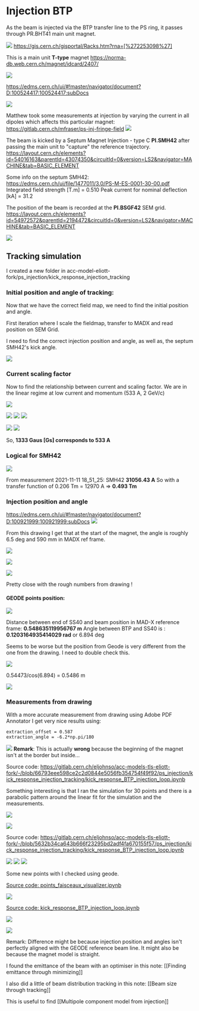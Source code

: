 # Injection BTP

As the beam is injected via the BTP transfer line to the PS ring, it passes through PR.BHT41 main unit magnet.

![](https://codimd.web.cern.ch/uploads/upload_37eb22ed74ed1013552f0de0abd1e67b.png)
https://gis.cern.ch/gisportal/Racks.htm?rna=[%272253098%27]

This is a main unit **T-type** magnet
https://norma-db.web.cern.ch/magnet/idcard/2407/

![](https://codimd.web.cern.ch/uploads/upload_8ea95f58488ca2d9f37ca03cbeff4af4.png)

https://edms.cern.ch/ui/#!master/navigator/document?D:100524417:100524417:subDocs

![](https://codimd.web.cern.ch/uploads/upload_399177fe768f50c06e81d7c1abf0a562.png)


Matthew took some measurements at injection by varying the current in all dipoles which affects this particular magnet:
https://gitlab.cern.ch/mfraser/ps-inj-fringe-field
![](https://codimd.web.cern.ch/uploads/upload_62d7f49d2d8aa4ff1d552ebeacdea8d0.png)


The beam is kicked by a Septum Magnet Injection - type C **PI.SMH42** after passing the main unit to "capture" the reference trajectory.
https://layout.cern.ch/elements?id=54016163&parentId=43074350&circuitId=0&version=LS2&navigator=MACHINE&tab=BASIC_ELEMENT

Some info on the septum SMH42:
https://edms.cern.ch/ui/file/1477011/3.0/PS-M-ES-0001-30-00.pdf
Integrated field strength [T.m] = 0.510
Peak current for nominal deflection [kA] = 31.2

The position of the beam is recorded at the **PI.BSGF42** SEM grid.
https://layout.cern.ch/elements?id=54972572&parentId=2194472&circuitId=0&version=LS2&navigator=MACHINE&tab=BASIC_ELEMENT

![](https://codimd.web.cern.ch/uploads/upload_5fa9d3c7269c3debaf808b2408f30fb4.png)

## Tracking simulation

I created a new folder in acc-model-eliott-fork/ps_injection/kick_response_injection_tracking

### Initial position and angle of tracking:
Now that we have the correct field map, we need to find the initial position and angle.

First iteration where I scale the fieldmap, transfer to MADX and read position on SEM Grid.

I need to find the correct injection position and angle, as well as, the septum SMH42's kick angle.

![](https://codimd.web.cern.ch/uploads/upload_29a52e4d0b210c17d4573f1ce06708ad.png)



### Current scaling factor
Now to find the relationship between current and scaling factor. We are in the linear regime at low current and momentum (533 A, 2 GeV/c)

![](https://codimd.web.cern.ch/uploads/upload_5728d6b204d0f6c67dedb664fece602c.png)

![](https://codimd.web.cern.ch/uploads/upload_89dfe1c06f520893bfa41d6ed3f4593f.png)
![](https://codimd.web.cern.ch/uploads/upload_7e38a18feae3f36a1c36e86f29434885.png)
![](https://codimd.web.cern.ch/uploads/upload_9f93be19149c9d88b5f9e9e310cdc72e.png)

![](https://codimd.web.cern.ch/uploads/upload_aa282de20c8bc39ddca4e6a797c9734c.png)
![](https://codimd.web.cern.ch/uploads/upload_74dda3d41ad38ec45590577d449bb300.png)

So, **1333 Gaus [Gs] corresponds to 533 A**

### Logical for SMH42
![](https://codimd.web.cern.ch/uploads/upload_dfb638a1d02bc890af46607ceabef7da.png)

From measurement 2021-11-11 18_51_25: SMH42 **31056.43 A**
So with a transfer function of 0.206 Tm = 12970 A => **0.493 Tm**

### Injection position and angle

https://edms.cern.ch/ui/#!master/navigator/document?D:100921999:100921999:subDocs
![](https://codimd.web.cern.ch/uploads/upload_3c1f347fad67488d74add54b48c555c5.png)

From this drawing I get that at the start of the magnet, the angle is roughly 6.5 deg and 590 mm in MADX ref frame.


![](https://codimd.web.cern.ch/uploads/upload_d0dd03aee57f70d250a235f2c7b9bb96.png)

![](https://codimd.web.cern.ch/uploads/upload_ae56f45d35943702609b0d2f1661366c.png)

![](https://codimd.web.cern.ch/uploads/upload_3c6b7060d1f849bd4cd7d0bec604aad4.png)

Pretty close with the rough numbers from drawing !

#### GEODE points position:

![](https://codimd.web.cern.ch/uploads/upload_70b736ee92ef4825c06860cab37fc4db.png)


Distance between end of SS40 and beam position in MAD-X reference frame: **0.548635119956767 m**
Angle between BTP and SS40 is : **0.1203164935414029 rad** or 6.894 deg

Seems to be worse but the position from Geode is very different from the one from the drawing. I need to double check this.

![](https://codimd.web.cern.ch/uploads/upload_e6bb97dae9d324dbfe72e1f9854cca79.png)


0.54473/cos(6.894) = 0.5486 m

![](https://codimd.web.cern.ch/uploads/upload_c9c45dd4cabfe2fb4cf507e8ea980275.png)


### Measurements from drawing

With a more accurate measurement from drawing using Adobe PDF Annotator I get very nice results using: 
```
extraction_offset = 0.587
extraction_angle = -6.2*np.pi/180
```
![](https://codimd.web.cern.ch/uploads/upload_2ac2da6f9064855e5f4ecb76e9b59d60.png)
**Remark**: This is actually **wrong** because the beginning of the magnet isn't at the border but inside...

Source code: https://gitlab.cern.ch/eljohnso/acc-models-tls-eliott-fork/-/blob/66793eee598ce2c2d0844e5056fb354754f49f92/ps_injection/kick_response_injection_tracking/kick_response_BTP_injection_loop.ipynb

Something interesting is that I ran the simulation for 30 points and there is a parabolic pattern around the linear fit for the simulation and the measurements.

![](https://codimd.web.cern.ch/uploads/upload_4c557ea5fe7852f9fae8ff1c06611f91.png)

![](https://codimd.web.cern.ch/uploads/upload_dd4caf53bbc760e0eef156727db518e6.png)

Source code: https://gitlab.cern.ch/eljohnso/acc-models-tls-eliott-fork/-/blob/5632b34ca643b666f23295bd2adf4fa670155f57/ps_injection/kick_response_injection_tracking/kick_response_BTP_injection_loop.ipynb


![](https://codimd.web.cern.ch/uploads/upload_ad0d76e0bf8f6f611e2802c6d960e2cb.png)
![](https://codimd.web.cern.ch/uploads/upload_474f61090f734a39d0048ce22a952549.png)
![](https://codimd.web.cern.ch/uploads/upload_962f34b3f793a7782506f4b71dc5e2c9.png)

Some new points with I checked using geode.


[Source code: points_faisceaux_visualizer.ipynb](https://gitlab.cern.ch/eljohnso/btp_stray_elements/-/blob/b6576745221ce7fd71ef2cf515842b7af941baf2/points_faisceaux_visualizer.ipynb)

![](https://codimd.web.cern.ch/uploads/upload_19d8963881100ee01e5de41286e204a1.png)



[Source code: kick_response_BTP_injection_loop.ipynb](https://gitlab.cern.ch/eljohnso/acc-models-tls-eliott-fork/-/blob/dff4e1ef5183c6b2ab9ae95e98e158ed7ce6011b/ps_injection/kick_response_injection_tracking/kick_response_BTP_injection_loop.ipynb)

![](https://codimd.web.cern.ch/uploads/upload_09430fe8573f24d98cc93c54853ef64e.png)

![](https://codimd.web.cern.ch/uploads/upload_4c9490e597e503e4e5ff4c58ee5d011b.png)

Remark: Difference might be because injection position and angles isn't perfectly aligned with the GEODE reference beam line. It might also be because the magnet model is straight.

I found the emittance of the beam with an optimiser in this note: [[Finding emittance through minimizing]]

I also did a little of beam distribution tracking in this note: [[Beam size through tracking]]

This is useful to find [[Multipole component model from injection]]